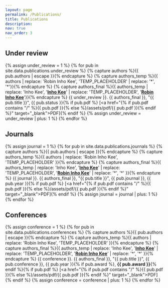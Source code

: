 ```yaml
---
layout: page
permalink: /Publications/
title: Publications
description: 
nav: true
nav_order: 3
---
```


## Under review
{% assign under_review = 1 %}
{% for pub in site.data.publications.under_review %}
{% capture authors %}{{ pub.authors | escape }}{% endcapture %}
{% capture authors_temp %}{{ authors | replace: 'Robin Inho Kee', 'TEMP_PLACEHOLDER' | replace: '*', '&#42;'}}{% endcapture %}
{% capture authors_final %}{{ authors_temp | replace: 'Inho Kee', '**<u>Inho Kee</u>**' | replace: 'TEMP_PLACEHOLDER', '**<u>Robin Inho Kee</u>**'}}{% endcapture %}
{{ under_review }}. {{ authors_final }}, "{{ pub.title }}", {{ pub.status }}{% if pub.pdf %} [<a href="{% if pub.pdf contains "/" %}{{ pub.pdf }}{% else %}/assets/pdf/{{ pub.pdf }}{% endif %}" target="_blank">PDF</a>]{% endif %}
{% assign under_review = under_review | plus: 1 %}
{% endfor %}

## Journals
{% assign journal = 1 %}
{% for pub in site.data.publications.journals %}
{% capture authors %}{{ pub.authors | escape }}{% endcapture %}
{% capture authors_temp %}{{ authors | replace: 'Robin Inho Kee', 'TEMP_PLACEHOLDER' }}{% endcapture %}
{% capture authors_final %}{{ authors_temp | replace: 'Inho Kee', '**<u>Inho Kee</u>**' | replace: 'TEMP_PLACEHOLDER', '**<u>Robin Inho Kee</u>**' | replace: '\*', '&#42;' }}{% endcapture %}
{{ journal }}. {{ authors_final }}, "{{ pub.title }}", {{ pub.journal }}, {{ pub.year }}{% if pub.pdf %} [<a href="{% if pub.pdf contains "/" %}{{ pub.pdf }}{% else %}/assets/pdf/{{ pub.pdf }}{% endif %}" target="_blank">PDF</a>]{% endif %}
{% assign journal = journal | plus: 1 %}
{% endfor %}

## Conferences
{% assign conference = 1 %}
{% for pub in site.data.publications.conferences %}
{% capture authors %}{{ pub.authors | escape }}{% endcapture %}
{% capture authors_temp %}{{ authors | replace: 'Robin Inho Kee', 'TEMP_PLACEHOLDER' }}{% endcapture %}
{% capture authors_final %}{{ authors_temp | replace: 'Inho Kee', '**<u>Inho Kee</u>**' | replace: 'TEMP_PLACEHOLDER', '**<u>Robin Inho Kee</u>**' | replace: '\*', '&#42;' }}{% endcapture %}
{{ conference }}. {{ authors_final }}, "{{ pub.title }}", {{ pub.conference }}, {{ pub.year }}{% if pub.award %}, **{{ pub.award }}**{% endif %}{% if pub.pdf %} [<a href="{% if pub.pdf contains "/" %}{{ pub.pdf }}{% else %}/assets/pdf/{{ pub.pdf }}{% endif %}" target="_blank">PDF</a>]{% endif %}
{% assign conference = conference | plus: 1 %}
{% endfor %}
